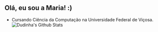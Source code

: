 ## Olá, eu sou a Maria! :)
 - Cursando Ciência da Computação na Universidade Federal de Viçosa.
![Dudinha's Github Stats](https://github-readme-stats.vercel.app/api?username=anuraghazra&hide=contribs,prs)

